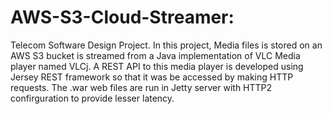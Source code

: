 AWS-S3-Cloud-Streamer:
================================
Telecom Software Design Project.
In this project, Media files is stored on an AWS S3 bucket is streamed from a Java implementation of VLC Media player named VLCj.
A REST API to this media player is developed using Jersey REST framework so that it was be accessed by making HTTP requests. 
The .war web files are run in Jetty server with HTTP2 confirguration to provide lesser latency. 
